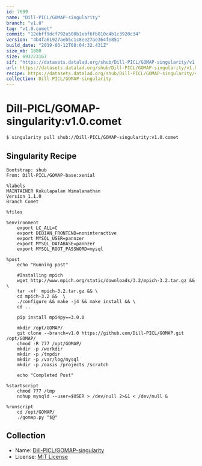 ```yaml
---
id: 7699
name: "Dill-PICL/GOMAP-singularity"
branch: "v1.0"
tag: "v1.0.comet"
commit: "12ebff9dcf792a500b1ebf6fb810c4b1c3920c34"
version: "4b4fa61927aeb5c1c8ee27ae364fe851"
build_date: "2019-03-12T08:04:32.431Z"
size_mb: 1880
size: 693723167
sif: "https://datasets.datalad.org/shub/Dill-PICL/GOMAP-singularity/v1.0.comet/2019-03-12-12ebff9d-4b4fa619/4b4fa61927aeb5c1c8ee27ae364fe851.simg"
url: https://datasets.datalad.org/shub/Dill-PICL/GOMAP-singularity/v1.0.comet/2019-03-12-12ebff9d-4b4fa619/
recipe: https://datasets.datalad.org/shub/Dill-PICL/GOMAP-singularity/v1.0.comet/2019-03-12-12ebff9d-4b4fa619/Singularity
collection: Dill-PICL/GOMAP-singularity
---
```


# Dill-PICL/GOMAP-singularity:v1.0.comet

```bash
$ singularity pull shub://Dill-PICL/GOMAP-singularity:v1.0.comet
```

## Singularity Recipe

```singularity
Bootstrap: shub 
From: Dill-PICL/GOMAP-base:xenial

%labels
MAINTAINER Kokulapalan Wimalanathan
Version 1.1.0
Branch Comet

%files

%environment
    export LC_ALL=C
	export DEBIAN_FRONTEND=noninteractive
	export MYSQL_USER=pannzer
    export MYSQL_DATABASE=pannzer
    export MYSQL_ROOT_PASSWORD=mysql 

%post
	echo "Running post"

    #Installing mpich
    wget http://www.mpich.org/static/downloads/3.2/mpich-3.2.tar.gz &&  \
    tar -xf  mpich-3.2.tar.gz && \
    cd mpich-3.2 &&  \
    ./configure && make -j4 && make install && \
    cd .. 
    
	pip install mpi4py==3.0.0  

	mkdir /opt/GOMAP/ 
	git clone --branch=v1.0 https://github.com/Dill-PICL/GOMAP.git /opt/GOMAP/
	chmod -R 777 /opt/GOMAP/ 
	mkdir -p /workdir 
	mkdir -p /tmpdir 
	mkdir -p /var/log/mysql
	mkdir -p /oasis /projects /scratch
	
	echo "Completed Post"

%startscript
	chmod 777 /tmp
	nohup mysqld --user=$USER > /dev/null 2>&1 < /dev/null &

%runscript
	cd /opt/GOMAP/ 
	./gomap.py "$@"
```

## Collection

 - Name: [Dill-PICL/GOMAP-singularity](https://github.com/Dill-PICL/GOMAP-singularity)
 - License: [MIT License](https://api.github.com/licenses/mit)


